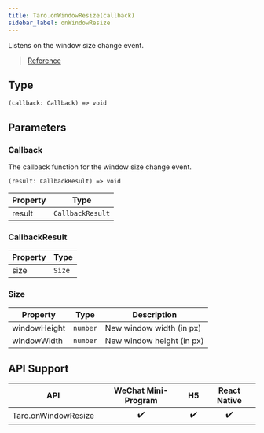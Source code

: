 ```yaml
---
title: Taro.onWindowResize(callback)
sidebar_label: onWindowResize
---
```


Listens on the window size change event.

> [Reference](https://developers.weixin.qq.com/miniprogram/en/dev/api/ui/window/wx.onWindowResize.html)

## Type

```tsx
(callback: Callback) => void
```

## Parameters

### Callback

The callback function for the window size change event.

```tsx
(result: CallbackResult) => void
```

<table>
  <thead>
    <tr>
      <th>Property</th>
      <th>Type</th>
    </tr>
  </thead>
  <tbody>
    <tr>
      <td>result</td>
      <td><code>CallbackResult</code></td>
    </tr>
  </tbody>
</table>

### CallbackResult

<table>
  <thead>
    <tr>
      <th>Property</th>
      <th>Type</th>
    </tr>
  </thead>
  <tbody>
    <tr>
      <td>size</td>
      <td><code>Size</code></td>
    </tr>
  </tbody>
</table>

### Size

<table>
  <thead>
    <tr>
      <th>Property</th>
      <th>Type</th>
      <th>Description</th>
    </tr>
  </thead>
  <tbody>
    <tr>
      <td>windowHeight</td>
      <td><code>number</code></td>
      <td>New window width (in px)</td>
    </tr>
    <tr>
      <td>windowWidth</td>
      <td><code>number</code></td>
      <td>New window height (in px)</td>
    </tr>
  </tbody>
</table>

## API Support

| API | WeChat Mini-Program | H5 | React Native |
| :---: | :---: | :---: | :---: |
| Taro.onWindowResize | ✔️ | ✔️ | ✔️ |

